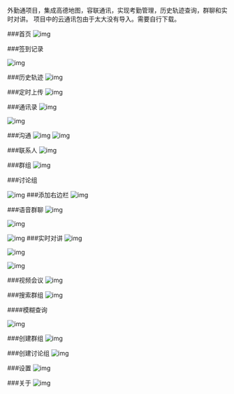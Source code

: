 外勤通项目，集成高德地图，容联通讯，实现考勤管理，历史轨迹查询，群聊和实时对讲。
项目中的云通讯包由于太大没有导入。需要自行下载。

###首页
![img](http://ww3.sinaimg.cn/mw690/78f9859ejw1f2p3bdtucgj20hs0vktgf.jpg)

###签到记录

![img](http://ww2.sinaimg.cn/mw690/78f9859ejw1f2p3bhzu5dj20hs0vkwg3.jpg)

###历史轨迹
![img](http://ww4.sinaimg.cn/mw690/78f9859ejw1f2p3bh87yjj20hs0vkahw.jpg)

###定时上传
![img](http://ww1.sinaimg.cn/mw690/78f9859ejw1f2p3qgp7tzj20hs0vktaf.jpg)

###通讯录
![img](http://ww3.sinaimg.cn/mw690/78f9859ejw1f2p3bfq6jmj20hs0vkq48.jpg)

![img](http://ww4.sinaimg.cn/mw690/78f9859ejw1f2p3bgdcoej20hs0vk40p.jpg)

###沟通
![img](http://ww1.sinaimg.cn/mw690/78f9859ejw1f2h6941hdkj20ku112abe.jpg)
![img](http://ww1.sinaimg.cn/mw690/78f9859ejw1f2id1k9yj4j20ku112wid.jpg)

###联系人
![img](http://ww2.sinaimg.cn/mw690/78f9859ejw1f2h79sa9frj20ku112whl.jpg)

###群组
![img](http://ww2.sinaimg.cn/mw690/78f9859ejw1f2h694q7g1j20ku1120uj.jpg)

###讨论组

![img](http://ww4.sinaimg.cn/mw690/78f9859ejw1f2h7b2m61bj20ku112myi.jpg)
###添加右边栏
![img](http://ww1.sinaimg.cn/mw690/78f9859ejw1f2h694t5rmj20ku112777.jpg)

###语音群聊
![img](http://ww2.sinaimg.cn/mw690/78f9859ejw1f2h7dfouudj20ku11242a.jpg)

![img](http://ww1.sinaimg.cn/mw690/78f9859ejw1f2hbhmixngj20ku112td8.jpg)

![img](http://ww4.sinaimg.cn/mw690/78f9859ejw1f2ig90zevkj20ku112di7.jpg)
###实时对讲
![img](http://ww2.sinaimg.cn/mw690/78f9859ejw1f2h7q97g34j20ku112761.jpg)

![img](http://ww3.sinaimg.cn/mw690/78f9859ejw1f2h7tuc3cej20ku11242e.jpg)

![img](http://ww1.sinaimg.cn/mw690/78f9859ejw1f2haxpu4xaj20ku11276o.jpg)

###视频会议
![img](http://ww2.sinaimg.cn/mw690/78f9859ejw1f2h7dh1jlkj20ku112jv2.jpg)

###搜索群组
![img](http://ww2.sinaimg.cn/mw690/78f9859ejw1f2h7dhsotnj20ku112q42.jpg)

####模糊查询

![img](http://ww1.sinaimg.cn/mw690/78f9859ejw1f2h7dilhshj20ku112acv.jpg)

###创建群组
![img](http://ww4.sinaimg.cn/mw690/78f9859ejw1f2h7g76c8qj20ku112jtq.jpg)

###创建讨论组
![img](http://ww3.sinaimg.cn/mw690/78f9859ejw1f2h7g7sh0kj20ku112tck.jpg)

###设置
![img](http://ww1.sinaimg.cn/mw690/78f9859ejw1f2h7g8hxvbj20ku112q5n.jpg)

###关于
![img](http://ww2.sinaimg.cn/mw690/78f9859ejw1f2h7g92pdwj20ku1123zy.jpg)